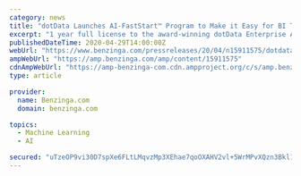 ```yaml
---
category: news
title: "dotData Launches AI-FastStart™ Program to Make it Easy for BI Teams to Adopt AI/ML through AutoML 2.0"
excerpt: "1 year full license to the award-winning dotData Enterprise AutoML 2.0 platform * Full hosting by dotData on an enterprise-grade secure cloud infrastructure * 12 remote training sessions for an ..."
publishedDateTime: 2020-04-29T14:00:00Z
webUrl: "https://www.benzinga.com/pressreleases/20/04/n15911575/dotdata-launches-ai-faststart-program-to-make-it-easy-for-bi-teams-to-adopt-aiml-through-automl-2-"
ampWebUrl: "https://amp.benzinga.com/amp/content/15911575"
cdnAmpWebUrl: "https://amp-benzinga-com.cdn.ampproject.org/c/s/amp.benzinga.com/amp/content/15911575"
type: article

provider:
  name: Benzinga.com
  domain: benzinga.com

topics:
  - Machine Learning
  - AI

secured: "uTzeOP9vi30D7spXe6FLtLMqvzMp3XEhae7qoOXAHV2vl+5WrMPvXQzn3Bkl1IfScIrbCat9c3ChqreIiVX2EEpavxY1Ua0GvbqajzhsuGjmU9vjFC+XdnsF6eOjeCaocUoDPJK029Xrgo7KJ/f2fxvA03ezFRFYycwLp9lYZFtBxntfFtQF8fK/ZxWktJq29GRB6fj40RIaj5IKsMr8Net9ca2RvxW9a7mh+UW42uZ3RjGEUKTRgjZEOXiM26CfoY6KIDYVWbTyDnRioM8c5aAb4i7rX43TqoemJw2RoTE4gPoEexvPAr7FNv9XVwxJ;LI9TxSv+DsrqQ1qlTTaRnA=="
---
```


